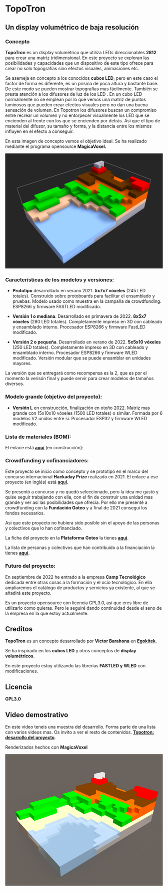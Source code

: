 # TopoTron

## Un display volumétrico de baja resolución 

### Concepto

**TopoTron** es un display volumétrico que utiliza LEDs direccionables **2812** para crear una matriz tridimensional. En este proyecto se exploran las posibilidades y capacidades que un dispositivo de este tipo ofrece para crear no solo topografías sino efectos visuales, animaciones etc.

Se asemeja en concepto a los conocidos **cubos LED**, pero en este caso el factor de forma es diferente, es un prisma de poca altura y bastante base. De este modo se pueden mostrar topografías mas fácilmente. También se presta atención a los difusores de luz de los LED . En un cubo LED normalmente no se emplean por lo que vemos una matriz de puntos luminosos que pueden crear efectos visuales pero no dan una buena sensación de volumen. En Topotron los difusores buscan un compromiso entre recrear un volumen y no entorpecer visualmente los LED que se encienden al frente con los que se encienden por detrás. Asi que el tipo de material del difusor, su tamaño y forma, y la distancia entre los mismos influyen en el efecto a conseguir.

En esta imagen de concepto vemos el objetivo ideal. Se ha realizado mediante el programa opensource **MagicaVoxel.**

![TopoTron](TopoTron.png)

### Características de los modelos y versiones:

- **Prototipo** desarrollado en verano 2021. **5x7x7 vóxeles** (245 LED totales). Construido sobre protoboards para facilitar el ensamblado y pruebas. Modelo usado como muestra en la campaña de crowdfunding. ESP8266 y firmware FASTLED modificado.

- **Versión 1 o mediana**. Desarrollado en primavera de 2022. **8x5x7 vóxeles** (280 LED totales). Completamente impreso en 3D con cableado y ensamblado interno. Procesador ESP8266 y firmware FastLED modificado.

- **Versión 2 o pequeña**. Desarrollado en verano de 2022. **5x5x10 vóxeles** (250 LED totales). Completamente impreso en 3D con cableado y ensamblado interno. Procesador ESP8266 y firmware WLED modificado. Versión modular que se puede ensamblar en unidades mayores.

La versión que se entregará como recompensa es la 2, que es por el momento la verisón final y puede servir para crear modelos de tamaños diversos.

### Modelo grande (objetivo del proyecto): 

- **Versión L** en construcción, finalización en otoño 2022. Matriz mas grande con 15x10x10 vóxeles (1500 LED totales) o similar. Formada por 6 modelos V2 unidos entre si. Procesador ESP32 y firmware WLED modificado.


### Lista de materiales (BOM):

El enlace está **[aquí](BOM.xlsx)** (en construcción):

### Crowdfunding y cofinanciadores:

Este proyecto se inicio como concepto y se prototipó en el marco del concurso internacional **Hackaday Prize** realizado en 2021. El enlace a ese proyecto (en inglés) está **[aquí](https://hackaday.io/project/180204-topotron).**

Se presentó a concurso y no quedó seleccionado, pero la idea me gustó y quise seguir trabajando con ella, con el fin de construir una unidad mas grande y ver así las posibilidades que ofrecía. Por ello me presenté a crowdfunding con la **Fundación Goteo** y a final de 2021 conseguí los fondos necesarios. 

Asi que este proyecto no hubiera sido posible sin el apoyo de las personas y colectivos que lo han cofinanciado. 

La ficha del proyecto en la **Plataforma Goteo** la tienes **[aquí](https://www.goteo.org/project/topotron).**

La lista de personas y colectivos que han contribuido a la financiación la tienes **[aquí](Cofinanciadores.md).**

### Futuro del proyecto:

En septiembre de 2022 he entrado a la empresa **Camp Tecnológico** dedicada entre otras cosas a la formación y el ocio tecnológico. En ella ampliaremos el catálogo de productos y servicios ya existente, al que se añadirá este proyecto.

Es un proyecto opensource con licencia GPL3.0, asi que eres libre de utilizarlo como quieras. Pero le seguiré dando continuidad desde el seno de la empresa en la que estoy actualmente.

## Creditos

**TopoTron** es un concepto desarrollado por **Victor Barahona** en **[Egokitek](https://www.egokitek.com/)**.

Se ha inspirado en los **cubos LED** y otros conceptos de **display volumétricos**.

En este proyecto estoy utilizando las librerías **FASTLED y WLED** con modificaciones. 

## Licencia

**GPL3.0**

## Video demostrativo

En este video teneis una muestra del desarrollo. Forma parte de una lista con varios videos mas. Os invito a ver el resto de contenidos. **[Topotron: desarrollo del proyecto](https://youtu.be/e-akGpGEZ80)**.



Renderizados hechos con **MagicaVoxel**

![TopoTron2](TopoTron2.png)



